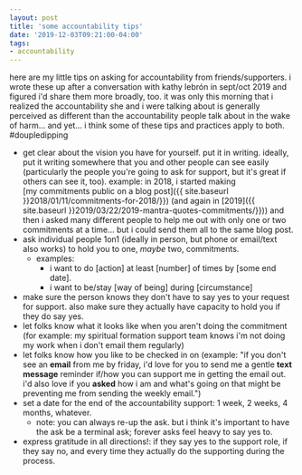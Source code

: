 ```yaml
---
layout: post
title: 'some accountability tips'
date: '2019-12-03T09:21:00-04:00'
tags:
- accountability
--- 
```


here are my little tips on asking for accountability from friends/supporters. i wrote these up after a conversation with kathy lebrón in sept/oct 2019 and figured i'd share them more broadly, too. it was only this morning that i realized the accountability she and i were talking about is generally perceived as different than the accountability people talk about in the wake of harm... and yet... i think some of these tips and practices apply to both. #doupledipping

* get clear about the vision you have for yourself. put it in writing. ideally, put it writing somewhere that you and other people can see easily (particularly the people you're going to ask for support, but it's great if others can see it, too). example: in 2018, i started making [my commitments public on a blog post]({{ site.baseurl }}2018/01/11/commitments-for-2018/}}) (and again in [2019]({{ site.baseurl }}2019/03/22/2019-mantra-quotes-commitments/}})) and then i asked many different people to help me out with only one or two commitments at a time... but i could send them all to the same blog post.
* ask individual people 1on1 (ideally in person, but phone or email/text also works) to hold you to one, _maybe_ two, commitments. 
    * examples: 
        * i want to do [action] at least [number] of times by [some end date]. 
        * i want to be/stay [way of being] during [circumstance]
* make sure the person knows they don't have to say yes to your request for support. also make sure they actually have capacity to hold you if they do say yes. 
* let folks know what it looks like when you aren't doing the commitment (for example: my spiritual formation support team knows i'm not doing my work when i don't email them regularly)
* let folks know how you like to be checked in on (example: "if you don't see an **email** from me by friday, i'd love for you to send me a gentle **text message** reminder if/how you can support me in getting the email out. i'd also love if you **asked** how i am and what's going on that might be preventing me from sending the weekly email.") 
* set a date for the end of the accountability support: 1 week, 2 weeks, 4 months, whatever.
    * note: you can always re-up the ask. but i think it's important to have the ask be a terminal ask; forever asks feel heavy to say yes to. 
* express gratitude in all directions!: if they say yes to the support role, if they say no, and every time they actually do the supporting during the process. 



<!-- hyperlink bank -->


<!-- &#042; = asterisk -->
<!-- &#039; = single quote '-->

